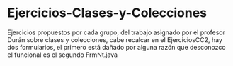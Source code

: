 # Ejercicios-Clases-y-Colecciones
Ejercicios propuestos por cada grupo, del trabajo asignado por el profesor Durán sobre clases y colecciones, cabe recalcar en el EjerciciosCC2, hay dos formularios, el primero está dañado por alguna razón que desconozco el funcional es el segundo FrmNt.java
